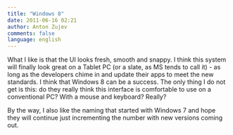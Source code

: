 ```yaml
---
title: "Windows 8"
date: 2011-06-16 02:21
author: Anton Zujev
comments: false
language: english
---
```


What I like is that the UI looks fresh, smooth and snappy. I think this system will finally look great on a Tablet PC (or a slate, as MS tends to call it) - as long as the developers chime in and update their apps to meet the new standards. I think that Windows 8 can be a success. The only thing I do not get is this: do they really think this interface is comfortable to use on a conventional PC? With a mouse and keyboard? Really?

By the way, I also like the naming that started with Windows 7 and hope they will continue just incrementing the number with new versions coming out.